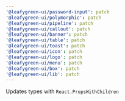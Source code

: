 ```yaml
---
'@leafygreen-ui/password-input': patch
'@leafygreen-ui/polymorphic': patch
'@leafygreen-ui/pipeline': patch
'@leafygreen-ui/callout': patch
'@leafygreen-ui/banner': patch
'@leafygreen-ui/table': patch
'@leafygreen-ui/toast': patch
'@leafygreen-ui/icon': patch
'@leafygreen-ui/logo': patch
'@leafygreen-ui/menu': patch
'@leafygreen-ui/box': patch
'@leafygreen-ui/lib': patch
---
```


Updates types with `React.PropsWithChildren`
